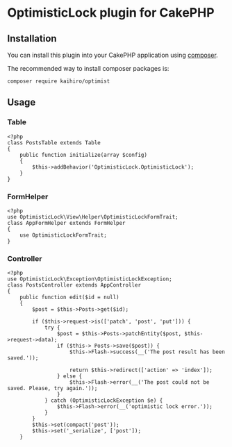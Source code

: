 # OptimisticLock plugin for CakePHP

## Installation

You can install this plugin into your CakePHP application using [composer](http://getcomposer.org).

The recommended way to install composer packages is:

```
composer require kaihiro/optimist
```

## Usage

### Table

```
<?php
class PostsTable extends Table
{
    public function initialize(array $config)
    {
        $this->addBehavior('OptimisticLock.OptimisticLock');
	}
}
```

### FormHelper

```
<?php
use OptimisticLock\View\Helper\OptimisticLockFormTrait;
class AppFormHelper extends FormHelper
{
    use OptimisticLockFormTrait;
}
```

### Controller



```
<?php
use OptimisticLock\Exception\OptimisticLockException;
class PostsController extends AppController
{
    public function edit($id = null)
    {
        $post = $this->Posts->get($id);

        if ($this->request->is(['patch', 'post', 'put'])) {
            try {
            	$post = $this->Posts->patchEntity($post, $this->request->data);
                if ($this-> Posts->save($post)) {
                    $this->Flash->success(__('The post result has been saved.'));

                    return $this->redirect(['action' => 'index']);
                } else {
                    $this->Flash->error(__('The post could not be saved. Please, try again.'));
                }
            } catch (OptimisticLockException $e) {
                $this->Flash->error(__('optimistic lock error.'));
            }
        }
        $this->set(compact('post'));
        $this->set('_serialize', ['post']);
    }
```
